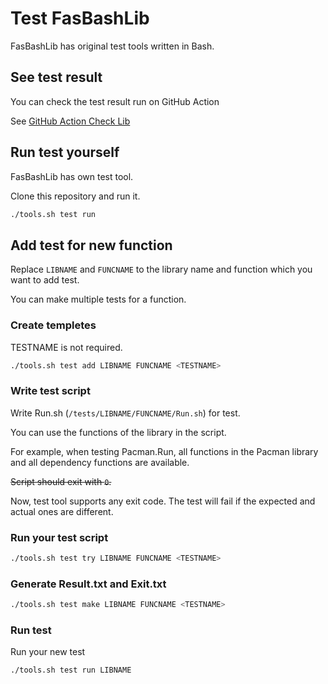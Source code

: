 # Test FasBashLib

FasBashLib has original test tools written in Bash.

## See test result

You can check the test result run on GitHub Action

See [GitHub Action Check Lib](https://github.com/Hayao0819/FasBashLib/actions/workflows/check.yaml)

## Run test yourself

FasBashLib has own test tool.

Clone this repository and run it.

```bash
./tools.sh test run
```

## Add test for new function

Replace `LIBNAME` and `FUNCNAME` to the library name and function which you want to add test.

You can make multiple tests for a function. 

### Create templetes

TESTNAME is not required.

```bash
./tools.sh test add LIBNAME FUNCNAME <TESTNAME>
```

### Write test script

Write Run.sh (`/tests/LIBNAME/FUNCNAME/Run.sh`) for test.

You can use the functions of the library in the script.

For example, when testing Pacman.Run, all functions in the Pacman library and all dependency functions are available.

~~Script should exit with `0`.~~

Now, test tool supports any exit code. The test will fail if the expected and actual ones are different.

### Run your test script

```bash
./tools.sh test try LIBNAME FUNCNAME <TESTNAME>
```

### Generate Result.txt and Exit.txt

```bash
./tools.sh test make LIBNAME FUNCNAME <TESTNAME>
```

### Run test

Run your new test

```bash
./tools.sh test run LIBNAME
```
